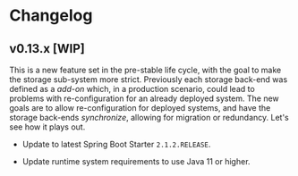 Changelog
=========

## v0.13.x [WIP]

This is a new feature set in the pre-stable life cycle, with the goal to make
the storage sub-system more strict. Previously each storage back-end was
defined as a _add-on_ which, in a production scenario, could lead to problems
with re-configuration for an already deployed system. The new goals are to
allow re-configuration for deployed systems, and have the storage back-ends
_synchronize_, allowing for migration or redundancy. Let's see how it plays
out.

* Update to latest Spring Boot Starter `2.1.2.RELEASE`.

* Update runtime system requirements to use Java 11 or higher.
  